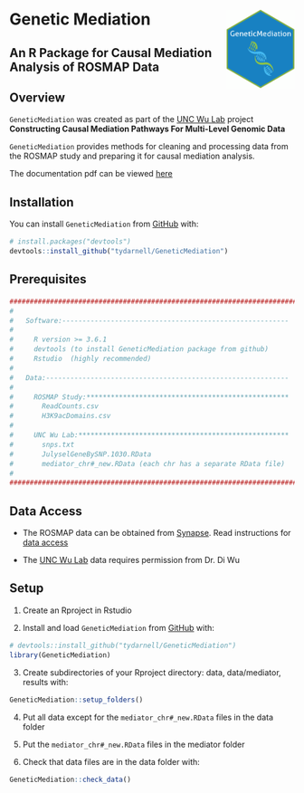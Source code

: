 
<!-- README.md is generated from README.Rmd. Please edit that file -->

# Genetic Mediation <img src='man/figures/logo.png' align="right" height="139" />

<!-- badges: start -->

<!-- badges: end -->

## An R Package for Causal Mediation Analysis of ROSMAP Data

## Overview

`GeneticMediation` was created as part of the [UNC Wu
Lab](http://diwulab.web.unc.edu/) project **Constructing Causal
Mediation Pathways For Multi-Level Genomic Data**

`GeneticMediation` provides methods for cleaning and processing data
from the ROSMAP study and preparing it for causal mediation analysis.

The documentation pdf can be viewed
[here](https://tydarnell.github.io/GeneticMediation_1.1.0.9000.pdf)

## Installation

You can install `GeneticMediation` from [GitHub](https://github.com/)
with:

``` r
# install.packages("devtools")
devtools::install_github("tydarnell/GeneticMediation")
```

## Prerequisites

``` r
####################################################################################
#   
#   Software:--------------------------------------------------------
#
#     R version >= 3.6.1
#     devtools (to install GeneticMediation package from github)
#     Rstudio  (highly recommended)
#
#   Data:------------------------------------------------------------
#
#     ROSMAP Study:**************************************************
#       ReadCounts.csv   
#       H3K9acDomains.csv 
#
#     UNC Wu Lab:****************************************************
#       snps.txt
#       JulyselGeneBySNP.1030.RData
#       mediator_chr#_new.RData (each chr has a separate RData file)
#
####################################################################################
```

## Data Access

  - The ROSMAP data can be obtained from
    [Synapse](https://www.synapse.org/#!Synapse:syn3219045). Read
    instructions for [data
    access](https://adknowledgeportal.synapse.org/DataAccess/Instructions)

  - The [UNC Wu Lab](http://diwulab.web.unc.edu/) data requires
    permission from Dr. Di Wu

## Setup

1)  Create an Rproject in Rstudio

2)  Install and load `GeneticMediation` from
    [GitHub](https://github.com/) with:

<!-- end list -->

``` r
# devtools::install_github("tydarnell/GeneticMediation")
library(GeneticMediation)
```

3)  Create subdirectories of your Rproject directory: data,
    data/mediator, results with:

<!-- end list -->

``` r
GeneticMediation::setup_folders()
```

4)  Put all data except for the `mediator_chr#_new.RData` files in the
    data folder

5)  Put the `mediator_chr#_new.RData` files in the mediator folder

6)  Check that data files are in the data folder with:

<!-- end list -->

``` r
GeneticMediation::check_data()
```
